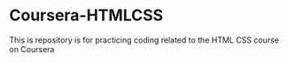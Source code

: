 # Coursera-HTMLCSS
This is repository is for practicing coding related to the HTML CSS course on Coursera 
